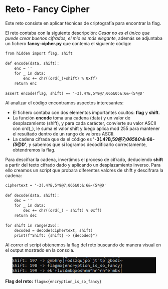 # Reto - Fancy Cipher

Este reto consiste en aplicar técnicas de criptografía para encontrar la flag.

El reto contaba con la siguiente descripción: *Cesar no es el único que puede crear buenos cifrados, el mío es más elegante*, además se adjuntaba un fichero **fancy-cipher.py** que contenía el siguiente código:
```
from hidden import flag, shift

def encode(data, shift):
	enc = ''
	for _ in data:
		enc += chr((ord(_)+shift) % 0xff)
	return enc

assert encode(flag, shift) == '-3(.4?B,5*9@7;065&0:&:6&-(5*@D'
```

Al analizar el código encontramos aspectos interesantes:
- El fichero contaba con dos elementos importantes ocultos: **flag** y **shift**.
- La función **encode** toma una cadena (data) y un valor de desplazamiento (shift), y para cada carácter, convierte su valor ASCII con ord(_), le suma el valor shift y luego aplica mod 255 para mantener el resultado dentro de un rango de valores ASCII.
- La cadena cifrada que da el código es **'-3(.4?B,5*9@7;065&0:&:6&-(5*@D'**, y sabemos que si logramos decodificarlo correctamente, obtendremos la flag.

Para descifrar la cadena, invertimos el proceso de cifrado, deduciendo **shift** a partir del texto cifrado dado y aplicando un desplazamiento inverso. Para ello creamos un script que probara diferentes valores de shift y descifrara la cadena:
```
ciphertext = '-3(.4?B,5*9@7;065&0:&:6&-(5*@D'

def decode(data, shift):
    dec = ''
    for _ in data:
        dec += chr((ord(_) - shift) % 0xff)
    return dec

for shift in range(256):
    decoded = decode(ciphertext, shift)
    print(f"Shift: {shift} -> {decoded}")
```

Al correr el script obtenemos la flag del reto buscando de manera visual en el output mostrado en la consola.

<p align="center"> <img src="../../img_MetaRed Mexico Anuies-TIC 2024/reto1-1.png" /> </p>

**Flag del reto:** ```flagmx{encryption_is_so_fancy}```
